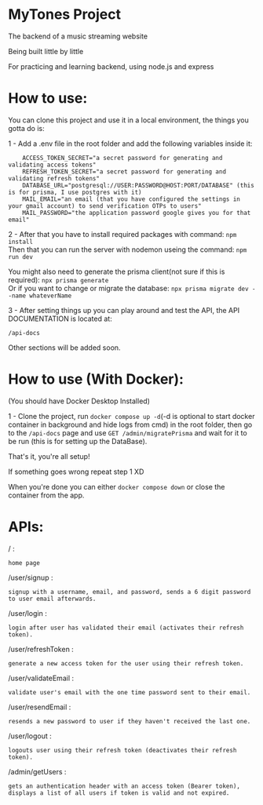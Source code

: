 # MyTones Project

The backend of a music streaming website

Being built little by little

For practicing and learning backend, using node.js and express


# How to use:

You can clone this project and use it in a local environment, the things you gotta do is: 

1 - Add a .env file in the root folder and add the following variables inside it:

    
        ACCESS_TOKEN_SECRET="a secret password for generating and validating access tokens"
        REFRESH_TOKEN_SECRET="a secret password for generating and validating refresh tokens"
        DATABASE_URL="postgresql://USER:PASSWORD@HOST:PORT/DATABASE" (this is for prisma, I use postgres with it)
        MAIL_EMAIL="an email (that you have configured the settings in your gmail account) to send verification OTPs to users"
        MAIL_PASSWORD="the application password google gives you for that email"
        
    
    
2 - After that you have to install required packages with command:
    ```
        npm install
    ```  
    Then that you can run the server with nodemon useing the command:
    ```
        npm run dev
    ```  
    
You might also need to generate the prisma client(not sure if this is required):
    ```
        npx prisma generate
    ```  
    Or if you want to change or migrate the database:
    ```
        npx prisma migrate dev --name whateverName
    ```  


3 - After setting things up you can play around and test the API, the API DOCUMENTATION is located at:

```
/api-docs
``` 


Other sections will be added soon.



# How to use (With Docker):

(You should have Docker Desktop Installed)

1 - Clone the project, run ``` docker compose up -d ```(-d is optional to start docker container in background and hide logs from cmd) in the root folder,
then go to the ``` /api-docs ``` page and use ``` GET /admin/migratePrisma ``` and wait for it to be run (this is for setting up the DataBase).

That's it, you're all setup!

If something goes wrong repeat step 1 XD

When you're done you can either ``` docker compose down ``` or close the container from the app.

# APIs:

/ :

    home page


/user/signup :

    signup with a username, email, and password, sends a 6 digit password to user email afterwards.


/user/login :

    login after user has validated their email (activates their refresh token).


/user/refreshToken :

    generate a new access token for the user using their refresh token.


/user/validateEmail :

    validate user's email with the one time password sent to their email.


/user/resendEmail :

    resends a new password to user if they haven't received the last one.


/user/logout :

    logouts user using their refresh token (deactivates their refresh token).


/admin/getUsers :

    gets an authentication header with an access token (Bearer token), displays a list of all users if token is valid and not expired.


